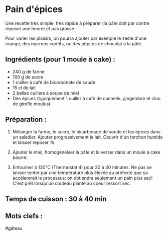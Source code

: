 Pain d'épices
==========

Une recette très simple, très rapide à préparer (la pâte doit par
contre reposer une heure) et pas grasse.

Pour varier les plaisirs, on pourra ajouter par exemple le zeste d'une
orange, des marrons confits, ou des pépites de chocolat à la pâte.

Ingrédients (pour 1 moule à cake) :
-------------------------------

- 240 g de farine
- 100 g de sucre
- 1 cuiller à café de bicarbonate de soude
- 15 cl de lait
- 2 belles cuillers à soupe de miel
- Des épices (typiquement 1 cuiller à café de cannelle, gingembre et clou de girofle moulus)

Préparation :
-------------

1. Mélanger la farine, le sucre, le bicarbonate de soude et les épices
   dans un saladier. Ajouter progressivement le lait.
   Couvrir d'un torchon humide et laisser reposer 1h.

2. Ajouter le miel, homogénéiser la pâte et la verser dans un moule à
   cake beurré.

3. Enfourner à 130°C (Thermostat 4) pour 30 à 40 minutes. Ne pas se
   laisser tenter par une température plus élevée au prétexte que ça
   accélererait le processus: on obtiendra seulement un pain plus sec!
   C'est prêt lorsqu'un couteau planté au coeur ressort sec.

Temps de cuisson : 30 à 40 min
-----------------

Mots clefs :
------------

#gâteau
